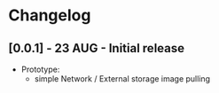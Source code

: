 # Changelog

## [0.0.1] - 23 AUG - Initial release
- Prototype:
	- simple Network / External storage image pulling